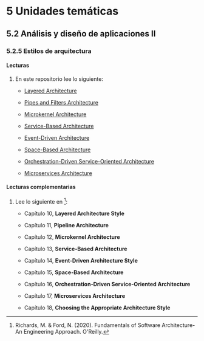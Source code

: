 # 5 Unidades temáticas

## 5.2 Análisis y diseño de aplicaciones II

### 5.2.5 Estilos de arquitectura

#### Lecturas

<!-- TODO: Agregar o convertir los documentos sobre plantillas de arquitectura
en estilos de arquitectura -->

1. En este repositorio lee lo siguiente:
      <!-- TBD. Incluir los estilos mencionados en Richards y Ford -->
    * [Layered Architecture](/3_Plantillas/3_9_Layered_Architecture.md)

    * [Pipes and Filters
      Architecture](/3_Plantillas/3_10_Pipes_and_Filters_Architecture.md)

    * [Microkernel Architecture](/3_Plantillas/3_11_Microkernel_Architecture.md)

    * [Service-Based Architecture](/3_Plantillas/3_12_Service_Based_Architecture.md)

    * [Event-Driven Architecture](/3_Plantillas/3_13_Event_Driven_Architecture.md)

    * [Space-Based Architecture](/3_Plantillas/3_14_Space_Based_Architecture.md)

    * [Orchestration-Driven Service-Oriented
      Architecture](/3_Plantillas/3_15_Orchestration_Driven_Service_Oriented_Architecture.md)

    * [Microservices Architecture](/3_Plantillas/3_16_Microservice_Architecture.md)

#### Lecturas complementarias

1. Lee lo siguiente en [^1]:

    * Capítulo 10, **Layered Architecture Style**

    * Capítulo 11, **Pipeline Architecture**

    * Capítulo 12, **Microkernel Architecture**

    * Capítulo 13, **Service-Based Architecture**

    * Capítulo 14, **Event-Driven Architecture Style**

    * Capítulo 15, **Space-Based Architecture**

    * Capítulo 16, **Orchestration-Driven Service-Oriented Architecture**

    * Capítulo 17, **Microservices Architecture**

    * Capítulo 18, **Choosing the Appropriate Architecture Style**

[^1]: Richards, M. & Ford, N. (2020). Fundamentals of Software Architecture-An
    Engineering Approach. O'Reilly.
